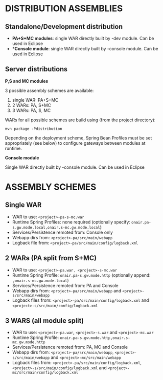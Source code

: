 
DISTRIBUTION ASSEMBLIES
=======================

Standalone/Development distribution
-----------------------------------
* **PA+S+MC modules**: single WAR directly built by <project>-dev module. Can be used in Eclipse
* ***Console module**: single WAR directly built by <project>-console module. Can be used in Eclipse
  

Server distributions
--------------------

**P,S and MC modules**

 
3 possible assembly schemes are available:

1. single WAR: PA+S+MC
2. 2 WARs: PA, S+MC
3. 3 WARs: PA, S, MC			
		
WARs for all possible schemes are build using (from the project directory):

    mvn package -Pdistribution
 
Depending on the deployment scheme, Spring Bean Profiles must be set appropriately (see below)
to configure gateways between modules at runtime.
  	  
**Console module**

Single WAR directly built by <project>-console module. Can be used in Eclipse


ASSEMBLY SCHEMES
================

Single WAR
----------
* WAR to use:				`<project>-pa-s-mc.war`
* Runtime Spring Profiles:	none required (optionally specify: `onair.pa-s.gw.mode.local,onair.s-mc.gw.mode.local`)
* Services/Persistence remoted from: Console only
* Webapp dirs from:		`<project>-pa/src/main/webapp`
* Logback file from:	`<project>-pa/src/main/config/logback.xml`

2 WARs (PA split from S+MC)
---------------------------
* WAR to use:				`<project>-pa.war, <project>-s-mc.war`
* Runtime Spring Profile:	`onair.pa-s.gw.mode.http` (optionally append: `,onair.s-mc.gw.mode.local`)
* Services/Persistence remoted from: PA and Console
* Webapp dirs from:		`<project>-pa/src/main/webapp` and `<project>-s/src/main/webapp`
* Logback files from:	`<project>-pa/src/main/config/logback.xml` and `<project>-s/src/main/config/logback.xml`
	
3 WARS (all module split)
-------------------------
* WAR to use:				`<project>-pa.war`, `<project>-s.war` and `<project>-mc.war`
* Runtime Spring Profile:	`onair.pa-s.gw.mode.http,onair.s-mc.gw.mode.http`
* Services/Persistence remoted from: PA, MC and Console
* Webapp dirs from:		`<project>-pa/src/main/webapp`, `<project>-s/src/main/webapp` and `<project>-mc/src/main/webapp`
* Logback files from:	`<project>-pa/src/main/config/logback.xml`, `<project>-s/src/main/config/logback.xml` and `<project>-mc/src/main/config/logback.xml`
